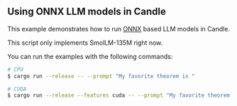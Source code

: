 ## Using ONNX LLM models in Candle

This example demonstrates how to run [ONNX](https://github.com/onnx/onnx) based LLM models in Candle.

This script only implements SmolLM-135M right now.

You can run the examples with the following commands:

```bash
# CPU
$ cargo run --release -- --prompt "My favorite theorem is "

# CUDA
$ cargo run --release --features cuda -- --prompt "My favorite theorem is "
```